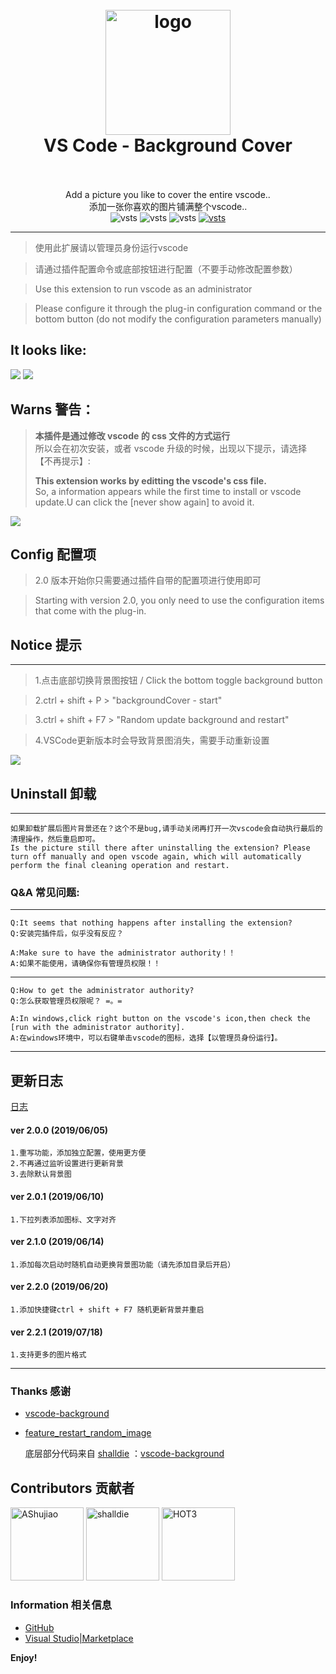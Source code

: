 <h1 align="center">
  <br>
    <img src="https://user-images.githubusercontent.com/14969576/61449520-b55d9900-a987-11e9-9dc9-e81fa416688c.png" alt="logo" width="200">
  <br>
  VS Code - Background Cover
  <br>
  <br>
</h1>



<p align="center">
Add a picture you like to cover the entire vscode..
<br/>
添加一张你喜欢的图片铺满整个vscode..
<br/>
<img src="https://vsmarketplacebadge.apphb.com/installs-short/manasxx.background-cover.svg?label=background-cover
" alt="vsts">
<img src="https://vsmarketplacebadge.apphb.com/downloads-short/manasxx.background-cover.svg?label=background-cover
" alt="vsts">
<img src="https://vsmarketplacebadge.apphb.com/rating-star/manasxx.background-cover.svg?label=background-cover
" alt="vsts">
<a href="https://marketplace.visualstudio.com/items?itemName=manasxx.background-cover"><img src="https://vsmarketplacebadge.apphb.com/version/manasxx.background-cover.svg?label=background-cover
" alt="vsts"></a>  
</p>

---


>使用此扩展请以管理员身份运行vscode

>请通过插件配置命令或底部按钮进行配置（不要手动修改配置参数）

>Use this extension to run vscode as an administrator

>Please configure it through the plug-in configuration command or the bottom button (do not modify the configuration parameters manually)



## It looks like:

![](https://user-images.githubusercontent.com/14969576/59507703-68952700-8ede-11e9-9633-5b9351c5bbb8.gif)
![](https://user-images.githubusercontent.com/14969576/59507145-b90b8500-8edc-11e9-9bf4-a7b9d1d8ae00.png)

## Warns 警告：

> **本插件是通过修改 vscode 的 css 文件的方式运行**  
> 所以会在初次安装，或者 vscode 升级的时候，出现以下提示，请选择 【不再提示】:
>
> **This extension works by editting the vscode's css file.**  
> So, a information appears while the first time to install or vscode update.U can click the [never show again] to avoid it.

![](https://user-images.githubusercontent.com/14969576/47090529-b1b0b080-d255-11e8-8812-d541cb1c3852.png)


## Config 配置项

> 2.0 版本开始你只需要通过插件自带的配置项进行使用即可

> Starting with version 2.0, you only need to use the configuration items that come with the plug-in.

## Notice 提示
---

>1.点击底部切换背景图按钮 / Click the bottom toggle background button

>2.ctrl + shift + P  >  "backgroundCover - start" 

>3.ctrl + shift + F7 >  "Random update background and restart"

>4.VSCode更新版本时会导致背景图消失，需要手动重新设置



![](https://user-images.githubusercontent.com/14969576/58956744-b076c880-87d1-11e9-8552-7a9f93eaf3b4.jpg)


## Uninstall 卸载
---

    如果卸载扩展后图片背景还在？这个不是bug,请手动关闭再打开一次vscode会自动执行最后的清理操作，然后重启即可。
    Is the picture still there after uninstalling the extension? Please turn off manually and open vscode again, which will automatically perform the final cleaning operation and restart.
    

### Q&A 常见问题:

---

    Q:It seems that nothing happens after installing the extension?
    Q:安装完插件后，似乎没有反应？

    A:Make sure to have the administrator authority！！
    A:如果不能使用，请确保你有管理员权限！！

---

    Q:How to get the administrator authority?
    Q:怎么获取管理员权限呢？ =。=

    A:In windows,click right button on the vscode's icon,then check the [run with the administrator authority].
    A:在windows环境中，可以右键单击vscode的图标，选择【以管理员身份运行】。

---
## 更新日志
[日志](https://github.com/vscode-extension/vscode-background-cover/blob/master/CHANGELOG.md)

#### ver 2.0.0 (2019/06/05)
	1.重写功能，添加独立配置，使用更方便
    2.不再通过监听设置进行更新背景
    3.去除默认背景图

#### ver 2.0.1 (2019/06/10)
	1.下拉列表添加图标、文字对齐

#### ver 2.1.0 (2019/06/14)
	1.添加每次启动时随机自动更换背景图功能（请先添加目录后开启）

#### ver 2.2.0 (2019/06/20)
	1.添加快捷键ctrl + shift + F7 随机更新背景并重启

#### ver 2.2.1 (2019/07/18)
	1.支持更多的图片格式
---
### Thanks 感谢

* [vscode-background](https://github.com/shalldie/vscode-background)
* [feature_restart_random_image](https://github.com/AShujiao/vscode-background-cover/pull/2)

    底层部分代码来自 [shalldie](https://github.com/shalldie) ：[vscode-background](https://marketplace.visualstudio.com/items?itemName=shalldie.background)

## Contributors 贡献者
[<img alt="AShujiao" src="https://avatars2.githubusercontent.com/u/14969576?s=460&v=4" width="117">](https://github.com/AShujiao)
[<img alt="shalldie" src="https://avatars3.githubusercontent.com/u/9987486?s=460&v=4" width="117">](https://github.com/shalldie)
[<img alt="HOT3" src="https://avatars0.githubusercontent.com/u/43977240?s=400&v=4" width="117">](https://github.com/hot3)

### Information 相关信息

* [GitHub](https://github.com/AShujiao/vscode-background-cover)
* [Visual Studio|Marketplace](https://marketplace.visualstudio.com/items?itemName=manasxx.background-cover)


**Enjoy!**
